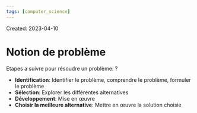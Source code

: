 ```yaml
---
tags: [computer_science] 
---
```

Created: 2023-04-10

# Notion de problème
Etapes a suivre pour résoudre un problème:
?
- **Identification**: Identifier le problème, comprendre le problème, formuler le problème
- **Sélection**: Explorer les différentes alternatives
- **Développement**: Mise en œuvre
- **Choisir la meilleure alternative**: Mettre en œuvre la solution choisie
